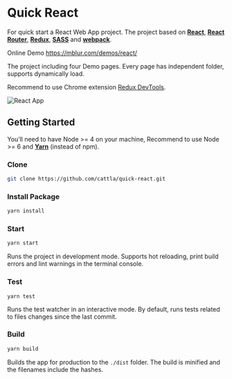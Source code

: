 # Quick React

For quick start a React Web App project. The project based on **[React](https://facebook.github.io/react/)**,  **[React Router](https://github.com/ReactTraining/react-router)**, **[Redux](http://redux.js.org/)**, **[SASS](http://sass-lang.com/)** and **[webpack](https://webpack.github.io/docs/)**.

Online Demo https://mblur.com/demos/react/

The project including four Demo pages. Every page has independent folder, supports dynamically load.

Recommend to use Chrome extension [Redux DevTools](https://chrome.google.com/webstore/detail/redux-devtools/lmhkpmbekcpmknklioeibfkpmmfibljd).

![React App](https://raw.githubusercontent.com/cattla/cattla.github.io/master/files/react_app_1.png)

## Getting Started

You’ll need to have Node >= 4 on your machine, Recommend to use Node >= 6 and **[Yarn](https://yarnpkg.com/)** (instead of npm).

### Clone
```sh
git clone https://github.com/cattla/quick-react.git
```

### Install Package
```sh
yarn install
```
### Start
```sh
yarn start
```
Runs the project in development mode. Supports hot reloading, print build errors and lint warnings in the terminal console.

### Test
```
yarn test
```
Runs the test watcher in an interactive mode.  By default, runs tests related to files changes since the last commit.

### Build
```sh
yarn build
```

Builds the app for production to the `./dist` folder. The build is minified and the filenames include the hashes.
